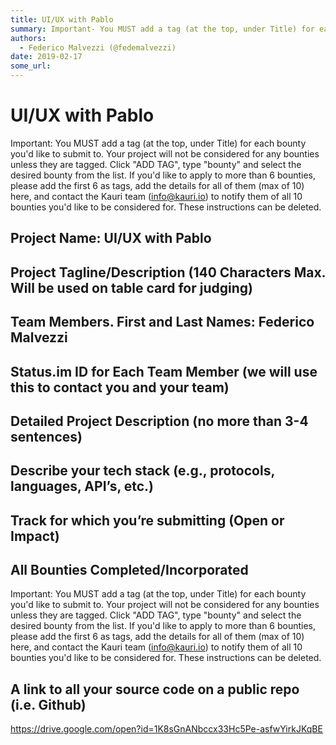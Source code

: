 ```yaml
---
title: UI/UX with Pablo
summary: Important- You MUST add a tag (at the top, under Title) for each bounty youd like to submit to. Your project will not be considered for any bounties unless they are tagged. Click ADD TAG, type bounty and select the desired bounty from the list. If youd like to apply to more than 6 bounties, please add the first 6 as tags, add the details for all of them (max of 10) here, and contact the Kauri team (info@kauri.io) to notify them of all 10 bounties youd like to be considered for. These instruction
authors:
  - Federico Malvezzi (@fedemalvezzi)
date: 2019-02-17
some_url: 
---
```


# UI/UX with Pablo



Important: You MUST add a tag (at the top, under Title) for each bounty you'd like to submit to. Your project will not be considered for any bounties unless they are tagged. Click "ADD TAG", type  "bounty" and select the desired bounty from the list. If you'd like to apply to more than 6 bounties, please add the first 6 as tags, add the details for all of them (max of 10) here, and contact the Kauri team (info@kauri.io) to notify them of all 10 bounties you'd like to be considered for. These instructions can be deleted.

## Project Name: UI/UX with Pablo


## Project Tagline/Description (140 Characters Max. Will be used on table card for judging)


## Team Members. First and Last Names: Federico Malvezzi


## Status.im ID for Each Team Member (we will use this to contact you and your team)


## Detailed Project Description (no more than 3-4 sentences)


## Describe your tech stack (e.g., protocols, languages, API’s, etc.)


## Track for which you’re submitting (Open or Impact)


## All Bounties Completed/Incorporated

Important: You MUST add a tag (at the top, under Title) for each bounty you'd like to submit to. Your project will not be considered for any bounties unless they are tagged. Click "ADD TAG", type  "bounty" and select the desired bounty from the list. If you'd like to apply to more than 6 bounties, please add the first 6 as tags, add the details for all of them (max of 10) here, and contact the Kauri team (info@kauri.io) to notify them of all 10 bounties you'd like to be considered for. These instructions can be deleted.

## A link to all your source code on a public repo (i.e. Github)
https://drive.google.com/open?id=1K8sGnANbccx33Hc5Pe-asfwYirkJKqBE




